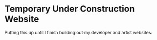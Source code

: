# Temporary Under Construction Website

Putting this up until I finish building out my developer and artist websites.

